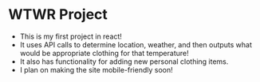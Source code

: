 # WTWR Project

- This is my first project in react!
- It uses API calls to determine location, weather, and then outputs what would be appropriate clothing for that temperature!
- It also has functionality for adding new personal clothing items.
- I plan on making the site mobile-friendly soon!
